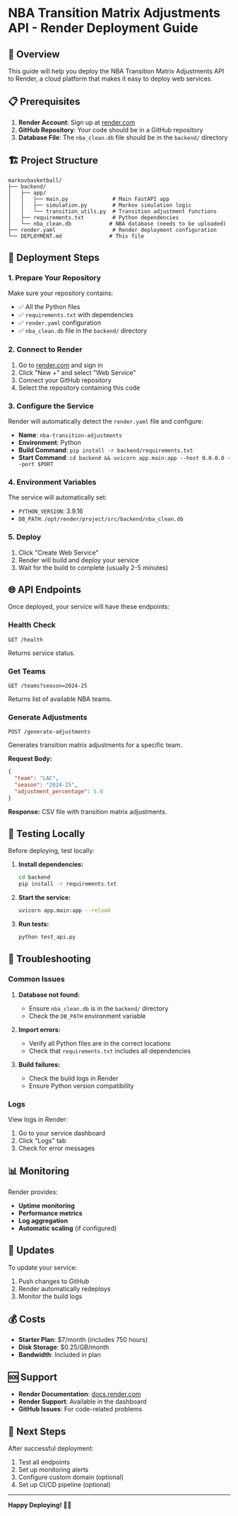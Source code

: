 # NBA Transition Matrix Adjustments API - Render Deployment Guide

## 🚀 Overview

This guide will help you deploy the NBA Transition Matrix Adjustments API to Render, a cloud platform that makes it easy to deploy web services.

## 📋 Prerequisites

1. **Render Account**: Sign up at [render.com](https://render.com)
2. **GitHub Repository**: Your code should be in a GitHub repository
3. **Database File**: The `nba_clean.db` file should be in the `backend/` directory

## 🏗️ Project Structure

```
markovbasketball/
├── backend/
│   ├── app/
│   │   ├── main.py              # Main FastAPI app
│   │   ├── simulation.py        # Markov simulation logic
│   │   └── transition_utils.py  # Transition adjustment functions
│   ├── requirements.txt         # Python dependencies
│   └── nba_clean.db            # NBA database (needs to be uploaded)
├── render.yaml                  # Render deployment configuration
└── DEPLOYMENT.md               # This file
```

## 🚀 Deployment Steps

### 1. Prepare Your Repository

Make sure your repository contains:
- ✅ All the Python files
- ✅ `requirements.txt` with dependencies
- ✅ `render.yaml` configuration
- ✅ `nba_clean.db` file in the `backend/` directory

### 2. Connect to Render

1. Go to [render.com](https://render.com) and sign in
2. Click "New +" and select "Web Service"
3. Connect your GitHub repository
4. Select the repository containing this code

### 3. Configure the Service

Render will automatically detect the `render.yaml` file and configure:
- **Name**: `nba-transition-adjustments`
- **Environment**: Python
- **Build Command**: `pip install -r backend/requirements.txt`
- **Start Command**: `cd backend && uvicorn app.main:app --host 0.0.0.0 --port $PORT`

### 4. Environment Variables

The service will automatically set:
- `PYTHON_VERSION`: 3.9.16
- `DB_PATH`: `/opt/render/project/src/backend/nba_clean.db`

### 5. Deploy

1. Click "Create Web Service"
2. Render will build and deploy your service
3. Wait for the build to complete (usually 2-5 minutes)

## 🌐 API Endpoints

Once deployed, your service will have these endpoints:

### Health Check
```
GET /health
```
Returns service status.

### Get Teams
```
GET /teams?season=2024-25
```
Returns list of available NBA teams.

### Generate Adjustments
```
POST /generate-adjustments
```
Generates transition matrix adjustments for a specific team.

**Request Body:**
```json
{
  "team": "LAC",
  "season": "2024-25",
  "adjustment_percentage": 5.0
}
```

**Response:** CSV file with transition matrix adjustments.

## 🧪 Testing Locally

Before deploying, test locally:

1. **Install dependencies:**
   ```bash
   cd backend
   pip install -r requirements.txt
   ```

2. **Start the service:**
   ```bash
   uvicorn app.main:app --reload
   ```

3. **Run tests:**
   ```bash
   python test_api.py
   ```

## 🔧 Troubleshooting

### Common Issues

1. **Database not found:**
   - Ensure `nba_clean.db` is in the `backend/` directory
   - Check the `DB_PATH` environment variable

2. **Import errors:**
   - Verify all Python files are in the correct locations
   - Check that `requirements.txt` includes all dependencies

3. **Build failures:**
   - Check the build logs in Render
   - Ensure Python version compatibility

### Logs

View logs in Render:
1. Go to your service dashboard
2. Click "Logs" tab
3. Check for error messages

## 📊 Monitoring

Render provides:
- **Uptime monitoring**
- **Performance metrics**
- **Log aggregation**
- **Automatic scaling** (if configured)

## 🔄 Updates

To update your service:
1. Push changes to GitHub
2. Render automatically redeploys
3. Monitor the build logs

## 💰 Costs

- **Starter Plan**: $7/month (includes 750 hours)
- **Disk Storage**: $0.25/GB/month
- **Bandwidth**: Included in plan

## 🆘 Support

- **Render Documentation**: [docs.render.com](https://docs.render.com)
- **Render Support**: Available in the dashboard
- **GitHub Issues**: For code-related problems

## 🎯 Next Steps

After successful deployment:
1. Test all endpoints
2. Set up monitoring alerts
3. Configure custom domain (optional)
4. Set up CI/CD pipeline (optional)

---

**Happy Deploying! 🚀🏀**
